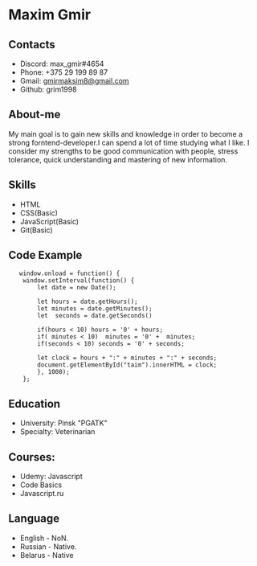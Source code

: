 # Maxim Gmir

## Contacts
* Discord: max_gmir#4654  
* Phone: +375 29 199 89 87
* Gmail: gmirmaksim8@gmail.com
* Github: grim1998 

## About-me
My main goal is to gain new skills and knowledge in order to become a strong forntend-developer.I can spend a lot of time studying what I like. I consider my strengths to be good communication with people, stress tolerance, quick understanding and mastering of new information.

## Skills
* HTML
* CSS(Basic)
* JavaScript(Basic)
* Git(Basic)

## Code Example
```
   window.onload = function() {
    window.setInterval(function() {
        let date = new Date();

        let hours = date.getHours();
        let minutes = date.getMinutes();
        let  seconds = date.getSeconds()

        if(hours < 10) hours = '0' + hours;
        if( minutes < 10)  minutes = '0' +  minutes;
        if(seconds < 10) seconds = '0' + seconds;

        let clock = hours + ":" + minutes + ":" + seconds;
        document.getElementById("taim").innerHTML = clock;
        }, 1000);
    };
```
## Education
* University: Pinsk "PGATK"
* Specialty: Veterinarian
## Courses:
* Udemy: Javascript
* Code Basics
* Javascript.ru
## Language
* English - NoN.
* Russian - Native.
* Belarus - Native
